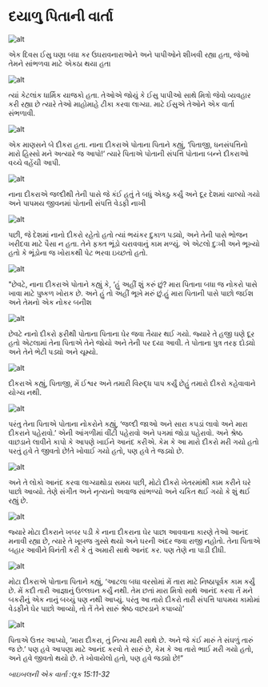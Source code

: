 # દયાળુ પિતાની વાર્તા

![alt](https://cdn.door43.org/obs/jpg/360px/obs-en-35-01.jpg)

એક દિવસ ઈસુ ઘણા બધા કર ઉઘરાવનારાઓને અને પાપીઓને શીખવી રહ્યા હતા, જેઓ તેમને સાંભળવા માટે એકઠા થયા હતા

![alt](https://cdn.door43.org/obs/jpg/360px/obs-en-35-02.jpg)

ત્યાં કેટલાંક ધાર્મિક યાજકો હતા. તેઓએ જોયું કે ઈસુ પાપીઓ સાથે મિત્રો જેવો વ્યવહાર કરી રહ્યા છે ત્યારે તેઓ માહોમાહે ટીકા કરવા લાગ્યા. માટે ઈસુએ તેઓને એક વાર્તા સંભળાવી.

![alt](https://cdn.door43.org/obs/jpg/360px/obs-en-35-03.jpg)

એક માણસને બે દીકરા હતા. નાના દીકરાએ પોતાના પિતાને કહ્યું, ‘પિતાજી, ધનસંપત્તિનો મારો હિસ્સો મને અત્યારે જ આપો!’ ત્યારે પિતાએ પોતાની સંપત્તિ પોતાના બન્ને દીકરાઓ વચ્ચે વહેંચી આપી.

![alt](https://cdn.door43.org/obs/jpg/360px/obs-en-35-04.jpg)

નાના દીકરાએ જલ્દીથી તેની પાસે જે કંઈ હતું તે બધું એકઠુ કર્યું અને દૂર દેશમાં ચાલ્યો ગયો અને પાપમય જીવનમાં પોતાની સંપત્તિ વેડફી નાખી

![alt](https://cdn.door43.org/obs/jpg/360px/obs-en-35-05.jpg)

પછી, જે દેશમાં નાનો દીકરો રહેતો હતો ત્યાં ભયંકર દુકાળ પડ્યો, અને તેની પાસે ભોજન ખરીદવા માટે પૈસા ન હતા. તેને ફક્ત ભૂંડો ચરાવવાનું કામ મળ્યું. એ એટલો દુઃખી અને ભૂખ્યો હતો કે ભૂંડોના જ ખોરાકથી પેટ ભરવા ઇચ્છતો હતો.

![alt](https://cdn.door43.org/obs/jpg/360px/obs-en-35-06.jpg)

"છેવટે, નાના દીકરાએ પોતાને કહ્યું કે, ‘હું અહીં શું કરું છું? મારા પિતાના બધા જ નોકરો પાસે ખાવા માટે પુષ્કળ ખોરાક છે. અને હું તો અહીં ભૂખે મરું છું.હું મારા પિતાની પાસે પાછો જઈશ અને તેમનો એક નોકર બનીશ

![alt](https://cdn.door43.org/obs/jpg/360px/obs-en-35-07.jpg)

છેવટે નાનો દીકરો ફરીથી પોતાના પિતાના ઘેર જવા તૈયાર થઈ ગયો. જ્યારે તે હજી ઘણે દૂર હતો એટલામાં તેના પિતાએ તેને જોયો અને તેની પર દયા આવી. તે પોતાના પુત્ર તરફ દોડ્યો અને તેને ભેટી પડ્યો અને ચૂમ્યો.

![alt](https://cdn.door43.org/obs/jpg/360px/obs-en-35-08.jpg)

દીકરાએ કહ્યું, પિતાજી, મેં ઈશ્વર અને તમારી વિરુદ્ધ પાપ કર્યું છેહું તમારો દીકરો કહેવાવાને યોગ્ય નથી.

![alt](https://cdn.door43.org/obs/jpg/360px/obs-en-35-09.jpg)

પરંતુ તેના પિતાએ પોતાના નોકરોને કહ્યું, ‘જલ્દી જાઓ અને સારા કપડાં લાવો અને મારા દીકરાને પહેરાવો.’ એની આંગળીમાં વીંટી પહેરાવો અને પગમાં જોડા પહેરાવો. અને શ્રેષ્ઠ વાછડાને લાવીને કાપો કે આપણે ખાઈને આનંદ કરીએ. કેમ કે આ મારો દીકરો મરી ગયો હતો પરતું હવે તે જીવતો છે!તે ખોવાઈ ગયો હતો, પણ હવે તે જડ્યો છે.

![alt](https://cdn.door43.org/obs/jpg/360px/obs-en-35-10.jpg)

અને તે લોકો આનંદ કરવા લાગ્યાથોડા સમય પછી, મોટો દીકરો ખેતરમાંથી કામ કરીને ઘરે પાછો આવ્યો. તેણે સંગીત અને નૃત્યનો અવાજ સાંભળ્યો અને ચકિત થઈ ગયો કે શું થઈ રહ્યું છે.

![alt](https://cdn.door43.org/obs/jpg/360px/obs-en-35-11.jpg)

જ્યારે મોટા દીકરાને ખબર પડી કે નાના દીકરાના ઘેર પાછા આવવાના કારણે તેઓ આનંદ મનાવી રહ્યા છે, ત્યારે તે ખૂબજ ગુસ્સે થયો અને ઘરની અંદર જવા રાજી નહોતો. તેના પિતાએ બહાર આવીને વિનંતી કરી કે તું અમારી સાથે આનંદ કર. પણ તેણે ના પાડી દીધી.

![alt](https://cdn.door43.org/obs/jpg/360px/obs-en-35-12.jpg)

મોટા દીકરાએ પોતાના પિતાને કહ્યું, ‘આટલા બધા વરસોમાં મેં તારા માટે નિષ્ઠાપૂર્વક કામ કર્યું છે. મેં કદી તારી આજ્ઞાનું ઉલ્લઘન કર્યું નથી. તેમ છતાં મારા મિત્રો સાથે આનંદ કરવા તેં મને બકરીનું એક નાનું બચ્ચું પણ નથી આપ્યું. પરંતુ આ તારો દીકરો તારી સંપત્તિ પાપમય કામોમાં વેડફીને ઘેર પાછો આવ્યો, તો તેં તેને સારું શ્રેષ્ઠ વછરડાને કપાવ્યો’

![alt](https://cdn.door43.org/obs/jpg/360px/obs-en-35-13.jpg)

પિતાએ ઉત્તર આપ્યો, ‘મારા દીકરા, તું નિત્ય મારી સાથે છે. અને જે કંઈ મારું તે સંઘળું તારું જ છે.’ પણ હવે આપણા માટે આનંદ કરવો તે સારું છે, કેમ કે આ તારો ભાઈ મરી ગયો હતો, અને હવે જીવતો થયો છે. તે ખોવાયેલો હતો, પણ હવે જડ્યો છે!”

_બાઇબલની એક વાર્તા :લૂક 15:11-32_